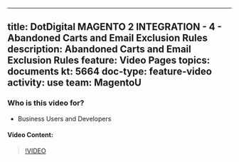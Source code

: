 
---
title: DotDigital MAGENTO 2 INTEGRATION - 4 - Abandoned Carts and Email Exclusion Rules
description: Abandoned Carts and Email Exclusion Rules
feature: Video Pages
topics: documents
kt: 5664
doc-type: feature-video
activity: use
team: MagentoU
---

### Who is this video for?

* Business Users and Developers

#### Video Content:

>[!VIDEO](https://video.tv.adobe.com/v/35732)